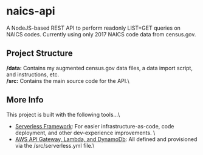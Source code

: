 # naics-api
A NodeJS-based REST API to perform readonly LIST+GET queries on NAICS codes. Currently using only 2017 NAICS code data from census.gov.

## Project Structure
**/data:** Contains my augmented census.gov data files, a data import script, and instructions, etc.\
**/src:** Contains the main source code for the API.\

## More Info
This project is built with the following tools...\
* [Serverless Framework](https://Serverless.com): For easier infrastructure-as-code, code deployment, and other dev-experience improvements. \
* [AWS API Gateway, Lambda, and DynamoDb](https://aws.amazon.com): All defined and provisioned via the /src/serverless.yml file.\

